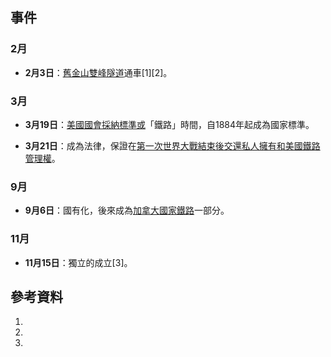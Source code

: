 ## 事件

### 2月

  - **2月3日**：[舊金山](https://zh.wikipedia.org/wiki/舊金山 "wikilink")[雙峰隧道](../Page/雙峰隧道.md "wikilink")通車\[1\]\[2\]。

### 3月

  - **3月19日**：[美國國會採納標準或](https://zh.wikipedia.org/wiki/美國國會 "wikilink")「鐵路」時間，自1884年起成為國家標準。

  - **3月21日**：成為法律，保證在[第一次世界大戰結束後交還私人擁有和美國鐵路管理權](https://zh.wikipedia.org/wiki/第一次世界大戰 "wikilink")。

### 9月

  - **9月6日**：國有化，後來成為[加拿大國家鐵路](../Page/加拿大國家鐵路.md "wikilink")一部分。

### 11月

  - **11月15日**：獨立的成立\[3\]。

## 參考資料

1.
2.
3.